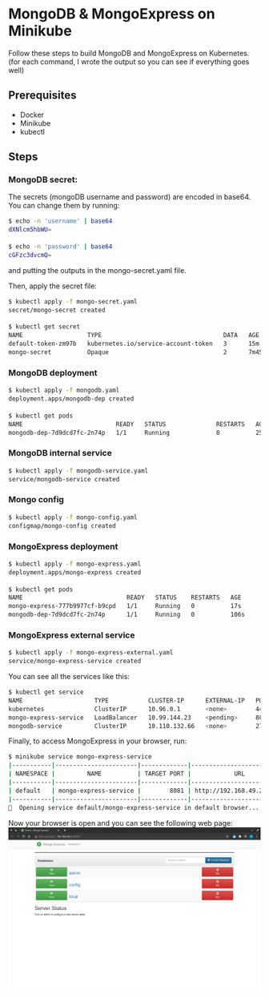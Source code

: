 # MongoDB & MongoExpress on Minikube

Follow these steps to build MongoDB and MongoExpress on Kubernetes. (for each command, I wrote the output so you can see if everything goes well)

## Prerequisites
- Docker
- Minikube
- kubectl


## Steps
### MongoDB secret:
The secrets (mongoDB username and password) are encoded in base64. You can change them by running:
```sh
$ echo -n 'username' | base64
dXNlcm5hbWU=

$ echo -n 'password' | base64
cGFzc3dvcmQ=
```
and putting the outputs in the mongo-secret.yaml file.

Then, apply the secret file:

```sh
$ kubectl apply -f mongo-secret.yaml
secret/mongo-secret created

$ kubectl get secret
NAME                  TYPE                                  DATA   AGE
default-token-zm97b   kubernetes.io/service-account-token   3      15m
mongo-secret          Opaque                                2      7m45s
```

### MongoDB deployment
```sh
$ kubectl apply -f mongodb.yaml
deployment.apps/mongodb-dep created

$ kubectl get pods
NAME                          READY   STATUS              RESTARTS   AGE
mongodb-dep-7d9dcd7fc-2n74p   1/1     Running             0          25s
```

### MongoDB internal service
```sh
$ kubectl apply -f mongodb-service.yaml
service/mongodb-service created
```

### Mongo config
```sh
$ kubectl apply -f mongo-config.yaml
configmap/mongo-config created
```

### MongoExpress deployment
```sh
$ kubectl apply -f mongo-express.yaml
deployment.apps/mongo-express created

$ kubectl get pods
NAME                             READY   STATUS    RESTARTS   AGE
mongo-express-777b9977cf-b9cpd   1/1     Running   0          17s
mongodb-dep-7d9dcd7fc-2n74p      1/1     Running   0          106s
```

### MongoExpress external service
```sh
$ kubectl apply -f mongo-express-external.yaml
service/mongo-express-service created
```

You can see all the services like this:
```sh
$ kubectl get service
NAME                    TYPE           CLUSTER-IP      EXTERNAL-IP   PORT(S)          AGE
kubernetes              ClusterIP      10.96.0.1       <none>        443/TCP          5m59s
mongo-express-service   LoadBalancer   10.99.144.23    <pending>     8081:30081/TCP   17s
mongodb-service         ClusterIP      10.110.132.66   <none>        27017/TCP        94s
```


Finally, to access MongoExpress in your browser, run:
```sh
$ minikube service mongo-express-service
|-----------|-----------------------|-------------|---------------------------|
| NAMESPACE |         NAME          | TARGET PORT |            URL            |
|-----------|-----------------------|-------------|---------------------------|
| default   | mongo-express-service |        8081 | http://192.168.49.2:30081 |
|-----------|-----------------------|-------------|---------------------------|
🎉  Opening service default/mongo-express-service in default browser...
```


Now your browser is open and you can see the following web page:
![MongoExpress web interface](img/screenshot.png)


## 